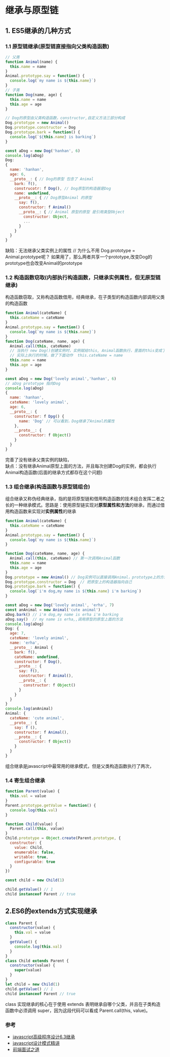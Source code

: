 # 继承与原型链

## 1. ES5继承的几种方式

### 1.1 原型链继承(原型链直接指向父类构造函数)
```js
// 父类
function Animal(name) {
  this.name = name
}
Animal.prototype.say = function() {
  console.log(`my name is ${this.name}`)
}
// 子类
function Dog(name, age) {
  this.name = name
  this.age = age
}

// Dog的原型由父类构造函数，constructor,自定义方法三部分构成
Dog.prototype = new Animal()
Dog.prototype.constructor = Dog
Dog.prototype.bark = function() {
  console.log(`${this.name} is barking`)
}
```

```js
const aDog = new Dog('hanhan', 6)
console.log(aDog)
Dog: 
{
  name: 'hanhan', 
  age: 6, 
  __proto__: { // Dog的原型 包含了 Animal
    bark: f(), 
    construcotr: f Dog(), // Dog原型的构造器是Dog
    name: undefined, 
    __proto__: { // Dog原型Animal 的原型
      say: f(), 
      constructor: f Animal()
      __proto__: { // Animal 原型的原型 是引用类型Object
        constructor: Object,
        ...
      }
    }
  }
}
```
缺陷：无法继承父类实例上的属性
// 为什么不用 Dog.prototype = Animal.prototype呢？ 如果用了，那么两者共享一个prototype,改变Dog的prototype也会改变Animal的prototype  


### 1.2 构造函数窃取(内部执行构造函数，只继承实例属性，但无原型链继承)

构造函数窃取，又称构造函数借用，经典继承，在子类型的构造函数内部调用父类的构造函数
```js
function Animal(cateName) {
  this.cateName = cateName
}
Animal.prototype.say = function() {
  console.log(`my name is ${this.name}`)
}
function Dog(cateName, name, age) {
  Animal.call(this, cateName) 
  // 当执行 new Dog()创建实例时，实例赋给this, Animal函数执行，里面的this变成了new Dog()的实例，参数name,age也会被传递给Animal函数
  // 实际上执行的时候，做了下面动作  this.cateName = name
  this.name = name
  this.age = age
}
```

```js
const aDog = new Dog('lovely animal','hanhan', 6)
// aDog prototype 指向Dog
console.log(aDog)
{
  name: 'hanhan',
  cateName: 'lovely animal',
  age: 6,
  __proto__: {
    constructor: f Dpg() {
      name: 'Dog' // 可以看到，Dog继承了Animal的属性
    },
    __proto__: {
      constructor: f Object()
    }
  }
}
```
完善了没有继承父类实例的缺陷，   
缺点：没有继承Animal原型上面的方法，并且每次创建Dog的实例，都会执行Animal构造函数(后面的继承方式都存在这个问题)

### 1.3 组合继承(构造函数与原型链组合)
组合继承又称伪经典继承，指的是将原型链和借用构造函数的技术组合发挥二者之长的一种继承模式。思路是：使用原型链实现对**原型属性和方法**的继承，而通过借用构造函数来实现对**实例属性**的继承
```js
function Animal(cateName) {
  this.cateName = cateName
}
Animal.prototype.say = function() {
  console.log(`my name is ${this.name}`)
}

function Dog(cateName, name, age) {
  Animal.call(this, cateName) // 第一次调用Animal函数
  this.name = name
  this.age = age
}
Dog.prototype = new Animal() // Dog实例可以直接调用Animal，prototype上的方法，这是第二次调用Animal函数
Dog.prototype.constructor = Dog  // 把原型上的构造器指向自己
Dog.prototype.bark = function() {
  console.log(`i'm dog,my name is ${this.name} i'm barking`)
}
```

```js
const aDog = new Dog('lovely animal', 'erha', 7)
const anAnimal = new Animal('cute animal')
aDog.bark() // i'm dog,my name is erha i'm barking
aDog.say()  // my name is erha,,调用原型的原型上面的方法
console.log(aDog)
Dog: {
  age: 7,
  cateName: 'lovely animal',
  name: 'erha',
  __proto__: Animal {
    bark: f(),
    cateName: undefined,
    constructor: f Dog(),
    __proto__: {
      say: f(),
      constructor: f Animal(),
      __proto__: {
        constructor: f Object()
      }
    }
  }
}
console.log(anAnimal)
Animal: {
  cateName: 'cute animal',
  __proto__: {
    say: f (),
    constructor: f Animal(),
    __proto__: {
      constructor: f Object()
    }
  }
}
```
组合继承是javascript中最常用的继承模式，但是父类构造函数执行了两次，

### 1.4 寄生组合继承
```js
function Parent(value) {
  this.val = value
}
Parent.prototype.getValue = function() {
  console.log(this.val)
}

function Child(value) {
  Parent.call(this, value)
}
Child.prototype = Object.create(Parent.prototype, {
  constructor: {
    value: Child,
    enumerable: false,
    writable: true,
    configurable: true
  }
})

const child = new Child(1)

child.getValue() // 1
child instanceof Parent // true
```

## 2.ES6的extends方式实现继承

```js
class Parent {
  constructor(value) {
    this.val = value
  }
  getValue() {
    console.log(this.val)
  }
}
class Child extends Parent {
  constructor(value) {
    super(value)
  }
}
let child = new Child(1)
child.getValue() // 1
child instanceof Parent // true
```
class 实现继承的核心在于使用 extends 表明继承自哪个父类，并且在子类构造函数中必须调用 super，因为这段代码可以看成 Parent.call(this, value)。

### 参考

- [javascript高级程序设计6.3继承]()
- [javascript设计模式精讲](https://www.imooc.com/read/38/article/480)
- [前端面试之道](https://juejin.im/book/5bdc715fe51d454e755f75ef/section/5bdd0d83f265da615f76ba57)